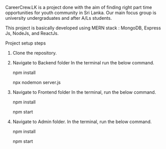 CareerCrew.LK is a project done with the aim of finding right part time opportunities for youth community in Sri Lanka. Our main focus group is university undergraduates and after A/Ls students.


This project is basically developed using MERN stack : MongoDB, Express Js, NodeJs, and ReactJs.

Project setup steps

1. Clone the repository.

   
2. Navigate to Backend folder
   In the terminal run the below command.
   
   npm install
   
   npx nodemon server.js


4. Navigate to Frontend folder
   In the terminal, run the below command.
   
   npm install
   
   npm start


6. Navigate to Admin folder.
   In the terminal, run the below command.
   
   npm install
   
   npm start
